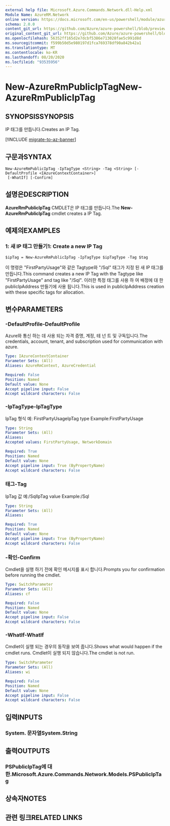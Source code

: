 ```yaml
---
external help file: Microsoft.Azure.Commands.Network.dll-Help.xml
Module Name: AzureRM.Network
online version: https://docs.microsoft.com/en-us/powershell/module/azurerm.network/new-azurermpubliciptag
schema: 2.0.0
content_git_url: https://github.com/Azure/azure-powershell/blob/preview/src/ResourceManager/Network/Commands.Network/help/New-AzureRmPublicIpTag.md
original_content_git_url: https://github.com/Azure/azure-powershell/blob/preview/src/ResourceManager/Network/Commands.Network/help/New-AzureRmPublicIpTag.md
ms.openlocfilehash: 56352ff165d2e7dcbf5386e713028fae5c991d8d
ms.sourcegitcommit: f599b50d5e980197d1fca769378df90a842b42a1
ms.translationtype: MT
ms.contentlocale: ko-KR
ms.lasthandoff: 08/20/2020
ms.locfileid: "93535956"
---
```

# <span data-ttu-id="562d3-101">New-AzureRmPublicIpTag</span><span class="sxs-lookup"><span data-stu-id="562d3-101">New-AzureRmPublicIpTag</span></span>

## <span data-ttu-id="562d3-102">SYNOPSIS</span><span class="sxs-lookup"><span data-stu-id="562d3-102">SYNOPSIS</span></span>
<span data-ttu-id="562d3-103">IP 태그를 만듭니다.</span><span class="sxs-lookup"><span data-stu-id="562d3-103">Creates an IP Tag.</span></span>

[!INCLUDE [migrate-to-az-banner](../../includes/migrate-to-az-banner.md)]

## <span data-ttu-id="562d3-104">구문과</span><span class="sxs-lookup"><span data-stu-id="562d3-104">SYNTAX</span></span>

```
New-AzureRmPublicIpTag -IpTagType <String> -Tag <String> [-DefaultProfile <IAzureContextContainer>]
 [-WhatIf] [-Confirm]
```

## <span data-ttu-id="562d3-105">설명은</span><span class="sxs-lookup"><span data-stu-id="562d3-105">DESCRIPTION</span></span>
<span data-ttu-id="562d3-106">**AzureRmPublicIpTag** CMDLET은 IP 태그를 만듭니다.</span><span class="sxs-lookup"><span data-stu-id="562d3-106">The **New-AzureRmPublicIpTag** cmdlet creates a IP Tag.</span></span>

## <span data-ttu-id="562d3-107">예제의</span><span class="sxs-lookup"><span data-stu-id="562d3-107">EXAMPLES</span></span>

### <span data-ttu-id="562d3-108">1: 새 IP 태그 만들기</span><span class="sxs-lookup"><span data-stu-id="562d3-108">1: Create a new IP Tag</span></span>
```
$ipTag = New-AzureRmPublicIpTag -IpTagType $ipTagType -Tag $tag
```

<span data-ttu-id="562d3-109">이 명령은 "FirstPartyUsage"와 같은 Tagtype와 "/Sql" 태그가 지정 된 새 IP 태그를 만듭니다.</span><span class="sxs-lookup"><span data-stu-id="562d3-109">This command creates a new IP Tag with the Tagtype like "FirstPartyUsage" and tag like "/Sql".</span></span> <span data-ttu-id="562d3-110">이러한 특정 태그를 사용 하 여 배정에 대 한 publicIpAddress 만들기에 사용 됩니다.</span><span class="sxs-lookup"><span data-stu-id="562d3-110">This is used in publicIpAddress creation with these specific tags for allocation.</span></span>

## <span data-ttu-id="562d3-111">변수</span><span class="sxs-lookup"><span data-stu-id="562d3-111">PARAMETERS</span></span>

### <span data-ttu-id="562d3-112">-DefaultProfile</span><span class="sxs-lookup"><span data-stu-id="562d3-112">-DefaultProfile</span></span>
<span data-ttu-id="562d3-113">Azure와 통신 하는 데 사용 되는 자격 증명, 계정, 테 넌 트 및 구독입니다.</span><span class="sxs-lookup"><span data-stu-id="562d3-113">The credentials, account, tenant, and subscription used for communication with azure.</span></span>

```yaml
Type: IAzureContextContainer
Parameter Sets: (All)
Aliases: AzureRmContext, AzureCredential

Required: False
Position: Named
Default value: None
Accept pipeline input: False
Accept wildcard characters: False
```

### <span data-ttu-id="562d3-114">-IpTagType</span><span class="sxs-lookup"><span data-stu-id="562d3-114">-IpTagType</span></span>
<span data-ttu-id="562d3-115">IpTag 형식 예: FirstPartyUsage</span><span class="sxs-lookup"><span data-stu-id="562d3-115">IpTag type Example:FirstPartyUsage</span></span>

```yaml
Type: String
Parameter Sets: (All)
Aliases: 
Accepted values: FirstPartyUsage, NetworkDomain

Required: True
Position: Named
Default value: None
Accept pipeline input: True (ByPropertyName)
Accept wildcard characters: False
```

### <span data-ttu-id="562d3-116">태그</span><span class="sxs-lookup"><span data-stu-id="562d3-116">-Tag</span></span>
<span data-ttu-id="562d3-117">IpTag 값 예:/Sql</span><span class="sxs-lookup"><span data-stu-id="562d3-117">IpTag value Example:/Sql</span></span>

```yaml
Type: String
Parameter Sets: (All)
Aliases: 

Required: True
Position: Named
Default value: None
Accept pipeline input: True (ByPropertyName)
Accept wildcard characters: False
```

### <span data-ttu-id="562d3-118">-확인</span><span class="sxs-lookup"><span data-stu-id="562d3-118">-Confirm</span></span>
<span data-ttu-id="562d3-119">Cmdlet을 실행 하기 전에 확인 메시지를 표시 합니다.</span><span class="sxs-lookup"><span data-stu-id="562d3-119">Prompts you for confirmation before running the cmdlet.</span></span>

```yaml
Type: SwitchParameter
Parameter Sets: (All)
Aliases: cf

Required: False
Position: Named
Default value: None
Accept pipeline input: False
Accept wildcard characters: False
```

### <span data-ttu-id="562d3-120">-WhatIf</span><span class="sxs-lookup"><span data-stu-id="562d3-120">-WhatIf</span></span>
<span data-ttu-id="562d3-121">Cmdlet이 실행 되는 경우의 동작을 보여 줍니다.</span><span class="sxs-lookup"><span data-stu-id="562d3-121">Shows what would happen if the cmdlet runs.</span></span>
<span data-ttu-id="562d3-122">Cmdlet이 실행 되지 않습니다.</span><span class="sxs-lookup"><span data-stu-id="562d3-122">The cmdlet is not run.</span></span>

```yaml
Type: SwitchParameter
Parameter Sets: (All)
Aliases: wi

Required: False
Position: Named
Default value: None
Accept pipeline input: False
Accept wildcard characters: False
```

## <span data-ttu-id="562d3-123">입력</span><span class="sxs-lookup"><span data-stu-id="562d3-123">INPUTS</span></span>

### <span data-ttu-id="562d3-124">System. 문자열</span><span class="sxs-lookup"><span data-stu-id="562d3-124">System.String</span></span>


## <span data-ttu-id="562d3-125">출력</span><span class="sxs-lookup"><span data-stu-id="562d3-125">OUTPUTS</span></span>

### <span data-ttu-id="562d3-126">PSPublicIpTag에 대 한.</span><span class="sxs-lookup"><span data-stu-id="562d3-126">Microsoft.Azure.Commands.Network.Models.PSPublicIpTag</span></span>


## <span data-ttu-id="562d3-127">상속자</span><span class="sxs-lookup"><span data-stu-id="562d3-127">NOTES</span></span>

## <span data-ttu-id="562d3-128">관련 링크</span><span class="sxs-lookup"><span data-stu-id="562d3-128">RELATED LINKS</span></span>

